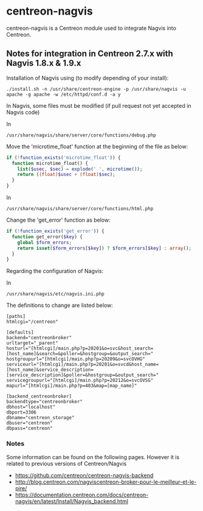# centreon-nagvis

centreon-nagvis is a Centreon module used to integrate Nagvis into Centreon.

## Notes for integration in Centreon 2.7.x with Nagvis 1.8.x & 1.9.x

Installation of Nagvis using (to modify depending of your install):
```shell
./install.sh -n /usr/share/centreon-engine -p /usr/share/nagvis -u apache -g apache -w /etc/httpd/conf.d -a y
```

In Nagvis, some files must be modified (if pull request not yet accepted in Nagvis code)

In

```shell
/usr/share/nagvis/share/server/core/functions/debug.php
```

Move the 'microtime_float' function at the beginning of the file as below:
```php
if (!function_exists('microtime_float')) {
  function microtime_float() {
    list($usec, $sec) = explode(' ', microtime());
    return ((float)$usec + (float)$sec);
  }
}
```

In

```shell
/usr/share/nagvis/share/server/core/functions/html.php
```

Change the 'get_error' function as below:
```php
if (!function_exists('get_error')) {
  function get_error($key) {
    global $form_errors;
    return isset($form_errors[$key]) ? $form_errors[$key] : array();
  }
}
```

Regarding the configuration of Nagvis:

In

```shell
/usr/share/nagvis/etc/nagvis.ini.php
```

The definitions to change are listed below:

```properties
[paths]
htmlcgi="/centreon"

[defaults]
backend="centreonbroker"
urltarget="_parent"
hosturl="[htmlcgi]/main.php?p=20201&o=svc&host_search=[host_name]&search=&poller=&hostgroup=&output_search="
hostgroupurl="[htmlcgi]/main.php?p=20209&o=svcOVHG"
serviceurl="[htmlcgi]/main.php?p=20201&o=svcd&host_name=[host_name]&service_description=[service_description]&poller=&hostgroup=&output_search="
servicegroupurl="[htmlcgi]/main.php?p=20212&o=svcOVSG"
mapurl="[htmlcgi]/main.php?p=403&map=[map_name]"

[backend_centreonbroker]
backendtype="centreonbroker"
dbhost="localhost"
dbport=3306
dbname="centreon_storage"
dbuser="centreon"
dbpass="centreon"
```


### Notes

Some information can be found on the following pages. However it is related to previous versions of Centreon/Nagvis
* https://github.com/centreon/centreon-nagvis-backend
* http://blog.centreon.com/nagviscentreon-broker-pour-le-meilleur-et-le-pire/
* https://documentation.centreon.com/docs/centreon-nagvis/en/latest/Install/Nagvis_backend.html
